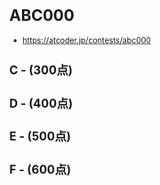 # ABC000
* https://atcoder.jp/contests/abc000


## C -  (300点)



## D -  (400点)



## E -  (500点)



## F -  (600点)
